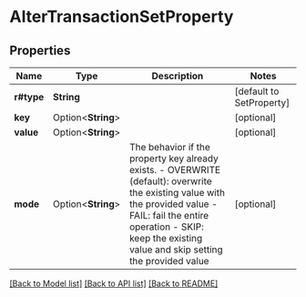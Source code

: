 # AlterTransactionSetProperty

## Properties

Name | Type | Description | Notes
------------ | ------------- | ------------- | -------------
**r#type** | **String** |  | [default to SetProperty]
**key** | Option<**String**> |  | [optional]
**value** | Option<**String**> |  | [optional]
**mode** | Option<**String**> | The behavior if the property key already exists. - OVERWRITE (default): overwrite the existing value with the provided value - FAIL: fail the entire operation - SKIP: keep the existing value and skip setting the provided value  | [optional]

[[Back to Model list]](../README.md#documentation-for-models) [[Back to API list]](../README.md#documentation-for-api-endpoints) [[Back to README]](../README.md)


